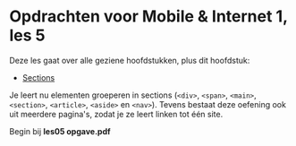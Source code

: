 # Opdrachten voor Mobile & Internet 1, les 5 

Deze les gaat over alle geziene hoofdstukken, plus dit hoofdstuk: 

- [Sections](https://rogiervdl.github.io/HTML-course/09_sections.html#/)

Je leert nu elementen groeperen in sections (`<div>`, `<span>`, `<main>`, `<section>`, `<article>`, `<aside>` en `<nav>`). Tevens bestaat deze oefening ook uit meerdere pagina's, zodat je ze leert linken tot één site. 

Begin bij **les05 opgave.pdf**